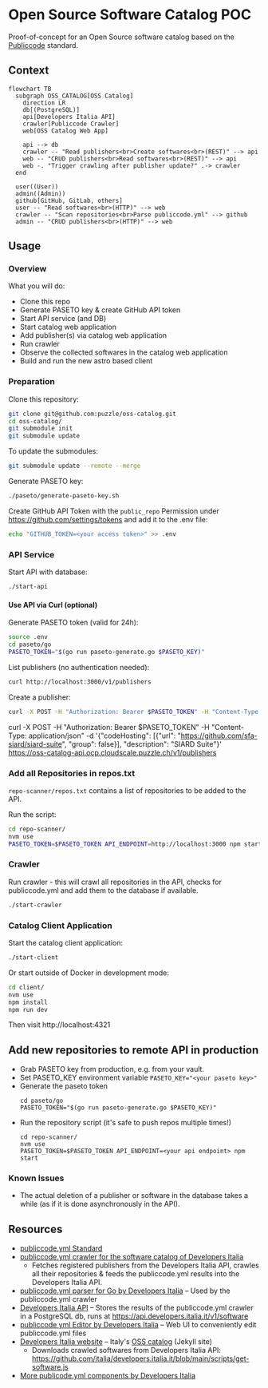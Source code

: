 # Open Source Software Catalog POC

Proof-of-concept for an Open Source software catalog based on the [Publiccode](https://github.com/publiccodeyml) standard.

## Context

```mermaid
flowchart TB
  subgraph OSS_CATALOG[OSS Catalog]
    direction LR
    db[(PostgreSQL)]
    api[Developers Italia API]
    crawler[Publiccode Crawler]
    web[OSS Catalog Web App]

    api --> db
    crawler -- "Read publishers<br>Create softwares<br>(REST)" --> api
    web -- "CRUD publishers<br>Read softwares<br>(REST)" --> api
    web -. "Trigger crawling after publisher update?" .-> crawler
  end

  user((User))
  admin((Admin))
  github[GitHub, GitLab, others]
  user -- "Read softwares<br>(HTTP)" --> web
  crawler -- "Scan repositories<br>Parse publiccode.yml" --> github
  admin -- "CRUD publishers<br>(HTTP)" --> web
```

## Usage

### Overview

What you will do:

- Clone this repo
- Generate PASETO key & create GitHub API token
- Start API service (and DB)
- Start catalog web application
- Add publisher(s) via catalog web application
- Run crawler
- Observe the collected softwares in the catalog web application
- Build and run the new astro based client

### Preparation

Clone this repository:

```bash
git clone git@github.com:puzzle/oss-catalog.git
cd oss-catalog/
git submodule init
git submodule update
```


To update the submodules:

```bash
git submodule update --remote --merge
```

Generate PASETO key:

```bash
./paseto/generate-paseto-key.sh
```

Create GitHub API Token with the `public_repo` Permission under https://github.com/settings/tokens and add it to the .env file:

```bash
echo "GITHUB_TOKEN=<your access token>" >> .env
```

### API Service

Start API with database:

```bash
./start-api
```

#### Use API via Curl (optional)

Generate PASETO token (valid for 24h):

```bash
source .env
cd paseto/go
PASETO_TOKEN="$(go run paseto-generate.go $PASETO_KEY)"
```

List publishers (no authentication needed):

```bash
curl http://localhost:3000/v1/publishers
```

Create a publisher:

```bash
curl -X POST -H "Authorization: Bearer $PASETO_TOKEN" -H "Content-Type: application/json" -d '{"codeHosting": [{"url": "https://github.com/swiss/", "group": true}], "description": "Swiss Government"}' http://localhost:3000/v1/publishers
```

curl -X POST -H "Authorization: Bearer $PASETO_TOKEN" -H "Content-Type: application/json" -d '{"codeHosting": [{"url": "https://github.com/sfa-siard/siard-suite", "group": false}], "description": "SIARD Suite"}'  https://oss-catalog-api.ocp.cloudscale.puzzle.ch/v1/publishers

### Add all Repositories in repos.txt

`repo-scanner/repos.txt` contains a list of repositories to be added to the API.

Run the script:

```bash
cd repo-scanner/
nvm use
PASETO_TOKEN=$PASETO_TOKEN API_ENDPOINT=http://localhost:3000 npm start
```

### Crawler

Run crawler - this will crawl all repositories in the API, checks for publiccode.yml and add them to the database if available.

```bash
./start-crawler
```

### Catalog Client Application

Start the catalog client application:

```bash
./start-client
```

Or start outside of Docker in development mode:

```bash
cd client/
nvm use
npm install
npm run dev
```

Then visit http://localhost:4321


## Add new repositories to remote API in production

* Grab PASETO key from production, e.g. from your vault.
* Set PASETO_KEY environment variable
  `PASETO_KEY="<your paseto key>"`
* Generate the paseto token
  ```
  cd paseto/go
  PASETO_TOKEN="$(go run paseto-generate.go $PASETO_KEY)"
  ```
* Run the repository script (it's safe to push repos multiple times!)
  ```
  cd repo-scanner/
  nvm use
  PASETO_TOKEN=$PASETO_TOKEN API_ENDPOINT=<your api endpoint> npm start
  ```
  

### Known Issues

- The actual deletion of a publisher or software in the database takes a while (as if it is done asynchronously in the API).

## Resources

- [publiccode.yml Standard](https://github.com/publiccodeyml/publiccode.yml)
- [publiccode.yml crawler for the software catalog of Developers Italia](https://github.com/italia/publiccode-crawler)
  - Fetches registered publishers from the Developers Italia API, crawles all their repositories & feeds the publiccode.yml results into the Developers Italia API.
- [publiccode.yml parser for Go by Developers Italia](https://github.com/italia/publiccode-parser-go) – Used by the publiccode.yml crawler
- [Developers Italia API](https://github.com/italia/developers-italia-api) – Stores the results of the publiccode.yml crawler in a PostgreSQL db, runs at https://api.developers.italia.it/v1/software
- [publiccode yml Editor by Developers Italia](https://github.com/italia/publiccode-editor) – Web UI to conveniently edit publiccode.yml files
- [Developers Italia website](https://github.com/italia/developers.italia.it) – Italy's [OSS catalog](https://developers.italia.it/en/software) (Jekyll site)
  - Downloads crawled softwares from Developers Italia API: https://github.com/italia/developers.italia.it/blob/main/scripts/get-software.js
- [More publicode.yml components by Developers Italia](https://github.com/italia#-publiccode)
